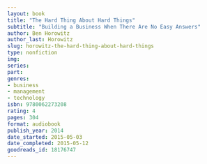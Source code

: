 ```yaml
---
layout: book
title: "The Hard Thing About Hard Things"
subtitle: "Building a Business When There Are No Easy Answers"
author: Ben Horowitz
author_last: Horowitz
slug: horowitz-the-hard-thing-about-hard-things
type: nonfiction
img: 
series: 
part: 
genres:
- business
- management
- technology
isbn: 9780062273208
rating: 4
pages: 304
format: audiobook
publish_year: 2014
date_started: 2015-05-03
date_completed: 2015-05-12
goodreads_id: 18176747
---
```

